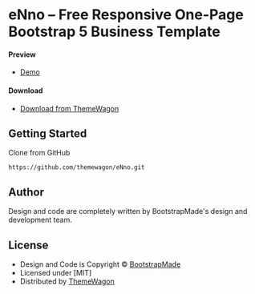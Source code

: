 # eNno – Free Responsive One-Page Bootstrap 5 Business Template

#### Preview

 - [Demo](https://themewagon.github.io/eNno/)

#### Download
 - [Download from ThemeWagon](https://themewagon.com/themes/enno/)
 
 
## Getting Started

Clone from GitHub 
```
https://github.com/themewagon/eNno.git
```

## Author

Design and code are completely written by BootstrapMade's design and development team.  


## License

 - Design and Code is Copyright &copy; [BootstrapMade](https://themewagon.com/author/bootstrapmade/)
 - Licensed under [MIT]
 - Distributed by [ThemeWagon](https://themewagon.com)


